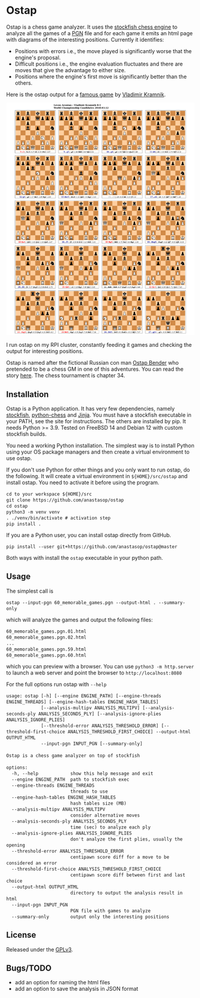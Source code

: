 # Ostap

Ostap is a chess game analyzer. It uses the [stockfish chess engine](https://stockfishchess.org) to
analyze all the games of a [PGN](https://en.wikipedia.org/wiki/Portable_Game_Notation) file and 
for each game it emits an html page with diagrams of the interesting positions. Currently it identifies:

- Positions with errors i.e., the move played is significantly worse that the engine's proposal.
- Difficult positions i.e., the engine evaluation fluctuates and there are moves that give the advantage to either size.
- Positions where the engine's first move is significantly better than the others.

Here is the ostap output for a [famous game](https://www.chessgames.com/perl/chessgame?gid=1914397&view=1&kpage=11) by 
[Vladimir Kramnik](https://en.wikipedia.org/wiki/Vladimir_Kramnik).

![](./screenshot.png)

I run ostap on my RPI cluster, constantly feeding it games and checking the output for interesting positions.

Ostap is named after the fictional Russian con man [Ostap Bender](https://en.wikipedia.org/wiki/Ostap_Bender) who pretended
to be a chess GM in one of this adventures. You can read the story [here](http://lib.ru/ILFPETROV/ilf_petrov_12_chairs_engl.txt).
The chess tournament is chapter 34.

## Installation

Ostap is a Python application. It has very few dependencies, namely [stockfish](https://stockfishchess.org),
[python-chess](https://python-chess.readthedocs.io/en/latest/) and [Jinja](https://jinja.palletsprojects.com/en/3.1.x/).
You must have a stockfish executable in your PATH, see the site for instructions. The others are installed by pip.
It needs Python >= 3.9. Tested on FreeBSD 14 and Debian 12 with custom stockfish builds.

You need a working Python installation. The simplest way is to install Python using your OS package managers and then
create a virtual environment to use ostap.

If you don't use Python for other things and you only want to run ostap, do the following. It will create a virtual
environment in `${HOME}/src/ostap` and install ostap. You need to activate it before using the program. 

```
cd to your workspace ${HOME}/src
git clone https://github.com/anastasop/ostap
cd ostap
python3 -m venv venv
. ./venv/bin/activate # activation step
pip install .
```

If you are a Python user, you can install ostap directly from GitHub.

```
pip install --user git+https://github.com/anastasop/ostap@master
```

Both ways with install the `ostap` executable in your python path.

## Usage

The simplest call is

```
ostap --input-pgn 60_memorable_games.pgn --output-html . --summary-only
``` 

which will analyze the games and output the following files:

```
60_memorable_games.pgn.01.html
60_memorable_games.pgn.02.html
...
60_memorable_games.pgn.59.html
60_memorable_games.pgn.60.html
```

which you can preview with a browser. You can use `python3 -m http.server` to launch a web server and point the browser
to `http://localhost:8080`

For the full options run ostap with `--help`

```
usage: ostap [-h] [--engine ENGINE_PATH] [--engine-threads ENGINE_THREADS] [--engine-hash-tables ENGINE_HASH_TABLES]
             [--analysis-multipv ANALYSIS_MULTIPV] [--analysis-seconds-ply ANALYSIS_SECONDS_PLY] [--analysis-ignore-plies ANALYSIS_IGNORE_PLIES]
             [--threshold-error ANALYSIS_THRESHOLD_ERROR] [--threshold-first-choice ANALYSIS_THRESHOLD_FIRST_CHOICE] --output-html OUTPUT_HTML
             --input-pgn INPUT_PGN [--summary-only]

Ostap is a chess game analyzer on top of stockfish

options:
  -h, --help            show this help message and exit
  --engine ENGINE_PATH  path to stockfish exec
  --engine-threads ENGINE_THREADS
                        threads to use
  --engine-hash-tables ENGINE_HASH_TABLES
                        hash tables size (MB)
  --analysis-multipv ANALYSIS_MULTIPV
                        consider alternative moves
  --analysis-seconds-ply ANALYSIS_SECONDS_PLY
                        time (sec) to analyze each ply
  --analysis-ignore-plies ANALYSIS_IGNORE_PLIES
                        don't analyze the first plies, usually the opening
  --threshold-error ANALYSIS_THRESHOLD_ERROR
                        centipawn score diff for a move to be considered an error
  --threshold-first-choice ANALYSIS_THRESHOLD_FIRST_CHOICE
                        centipawn score diff between first and last choice
  --output-html OUTPUT_HTML
                        directory to output the analysis result in html
  --input-pgn INPUT_PGN
                        PGN file with games to analyze
  --summary-only        output only the interesting positions

```

## License

Released under the [GPLv3](https://www.gnu.org/licenses/gpl-3.0.en.html).

## Bugs/TODO

- add an option for naming the html files
- add an option to save the analysis in JSON format
